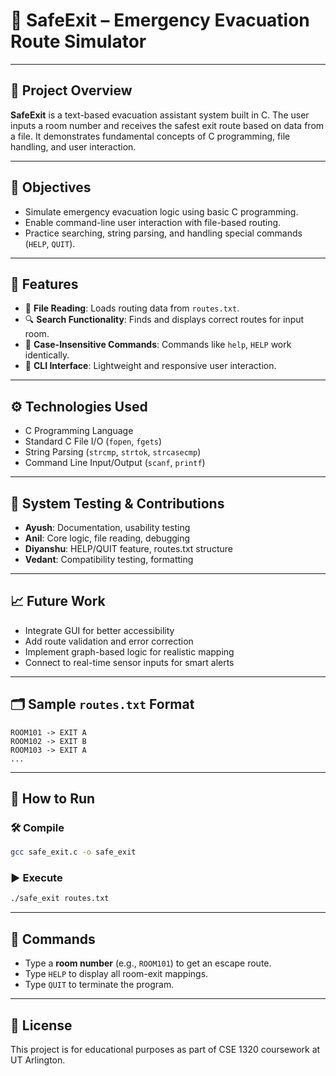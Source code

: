 # 🧯 SafeExit – Emergency Evacuation Route Simulator

---

## 📘 Project Overview

**SafeExit** is a text-based evacuation assistant system built in C. The user inputs a room number and receives the safest exit route based on data from a file. It demonstrates fundamental concepts of C programming, file handling, and user interaction.

---

## 🎯 Objectives
- Simulate emergency evacuation logic using basic C programming.
- Enable command-line user interaction with file-based routing.
- Practice searching, string parsing, and handling special commands (`HELP`, `QUIT`).

---

## 🚀 Features
- 📄 **File Reading**: Loads routing data from `routes.txt`.
- 🔍 **Search Functionality**: Finds and displays correct routes for input room.
- 🔡 **Case-Insensitive Commands**: Commands like `help`, `HELP` work identically.
- 👤 **CLI Interface**: Lightweight and responsive user interaction.

---

## ⚙️ Technologies Used
- C Programming Language
- Standard C File I/O (`fopen`, `fgets`)
- String Parsing (`strcmp`, `strtok`, `strcasecmp`)
- Command Line Input/Output (`scanf`, `printf`)

---

## 🧪 System Testing & Contributions
- **Ayush**: Documentation, usability testing
- **Anil**: Core logic, file reading, debugging
- **Diyanshu**: HELP/QUIT feature, routes.txt structure
- **Vedant**: Compatibility testing, formatting

---

## 📈 Future Work
- Integrate GUI for better accessibility
- Add route validation and error correction
- Implement graph-based logic for realistic mapping
- Connect to real-time sensor inputs for smart alerts

---

## 🗂 Sample `routes.txt` Format
```
ROOM101 -> EXIT A
ROOM102 -> EXIT B
ROOM103 -> EXIT A
...
```

---

## 🏁 How to Run
### 🛠 Compile
```bash
gcc safe_exit.c -o safe_exit
```

### ▶️ Execute
```bash
./safe_exit routes.txt
```

---

## 📌 Commands
- Type a **room number** (e.g., `ROOM101`) to get an escape route.
- Type `HELP` to display all room-exit mappings.
- Type `QUIT` to terminate the program.

---

## 📝 License
This project is for educational purposes as part of CSE 1320 coursework at UT Arlington.
